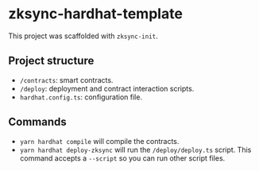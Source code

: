 # zksync-hardhat-template

This project was scaffolded with `zksync-init`.

## Project structure

- `/contracts`: smart contracts.
- `/deploy`: deployment and contract interaction scripts.
- `hardhat.config.ts`: configuration file.

## Commands

- `yarn hardhat compile` will compile the contracts.
- `yarn hardhat deploy-zksync` will run the `/deploy/deploy.ts` script. This command accepts a `--script` so you can run other script files.
